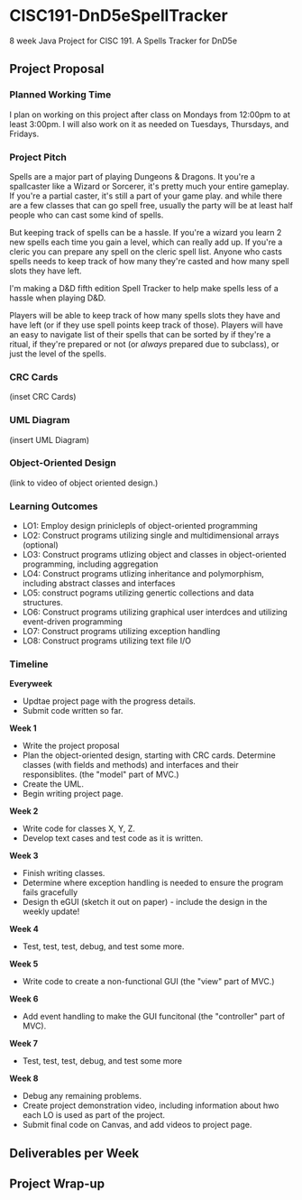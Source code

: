 # CISC191-DnD5eSpellTracker
8 week Java Project for CISC 191. A Spells Tracker for DnD5e

## Project Proposal

### Planned Working Time
I plan on working on this project after class on Mondays from 12:00pm to at least 3:00pm. I will also work on it as needed on Tuesdays, Thursdays, and Fridays.

### Project Pitch
Spells are a major part of playing Dungeons & Dragons. It you're a spallcaster like a Wizard or Sorcerer, it's pretty much your entire gameplay. If you're a partial caster, it's still a part of your game play. and while there are a few classes that can go spell free, usually the party will be at least half people who can cast some kind of spells.

But keeping track of spells can be a hassle. If you're a wizard you learn 2 new spells each time you gain a level, which can really add up. If you're a cleric you can prepare any spell on the cleric spell list. Anyone who casts spells needs to keep track of how many they're casted and how many spell slots they have left.

I'm making a D&D fifth edition Spell Tracker to help make spells less of a hassle when playing D&D.

Players will be able to keep track of how many spells slots they have and have left (or if they use spell points keep track of those). Players will have an easy to navigate list of their spells that can be sorted by if they're a ritual, if they're prepared or not (or *always* prepared due to subclass), or just the level of the spells. 

### CRC Cards
(inset CRC Cards)

### UML Diagram
(insert UML Diagram)

### Object-Oriented Design
(link to video of object oriented design.)

### Learning Outcomes
- LO1: Employ design priniclepls of object-oriented programming
- LO2: Construct programs utilizing single and multidimensional arrays (optional)
- LO3: Construct programs utlizing object and classes in object-oriented programming, including aggregation
- LO4: Construct programs utlizing inheritance and polymorphism, including abstract classes and interfaces
- LO5: construct pograms utilizing genertic collections and data structures.
- LO6: Construct programs utilizing graphical user interdces and utilizing event-driven programming
- LO7: Construct programs utilizing exception handling
- LO8: Construct programs utilizing text file I/O

### Timeline
__Everyweek__
 - Updtae project page with the progress details.
 - Submit code written so far.

__Week 1__
 - Write the project proposal
 - Plan the object-oriented design, starting with CRC cards. Determine classes (with fields and methods) and interfaces and their responsiblites. (the "model" part of MVC.)
 - Create the UML.
 - Begin writing project page.

__Week 2__
 - Write code for classes X, Y, Z.
 - Develop text cases and test code as it is written.

__Week 3__
 - Finish writing classes.
 - Determine where exception handling is needed to ensure the program fails gracefully
 - Design th eGUI (sketch it out on paper) - include the design in the weekly update!

__Week 4__
 - Test, test, test, debug, and test some more.

__Week 5__
 - Write code to create a non-functional GUI (the "view" part of MVC.)

__Week 6__
 - Add event handling to make the GUI funcitonal (the "controller" part of MVC).

__Week 7__
 - Test, test, test, debug, and test some more

__Week 8__
 - Debug any remaining problems.
 - Create project demonstration video, including information about hwo each LO is used as part of the project.
 - Submit final code on Canvas, and add videos to project page.

## Deliverables per Week

## Project Wrap-up

